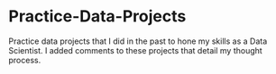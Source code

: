 # Practice-Data-Projects
Practice data projects that I did in the past to hone my skills as a Data Scientist.  I added comments to these projects that detail my thought process.   
